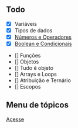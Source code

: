 ## Todo

- [x] Variáveis 
- [x] Tipos de dados 
- [x] [Números e Operadores](https://github.com/gaabrieloliver/Origamid/blob/main/javascript/numeros-e-operadores/README.md)
- [x] [Boolean e Condicionais](https://github.com/gaabrieloliver/Origamid/blob/main/javascript/boolean-e-condicionais/boolean-e-condicionais.md)
- [] Funções 
- [] Objetos 
- [] Tudo é objeto 
- [] Arrays e Loops 
- [] Atribuição e Ternário
- [] Escopos

## Menu de tópicos

[Acesse](https://gaabrieloliver.github.io/JAVASCRIPT/)